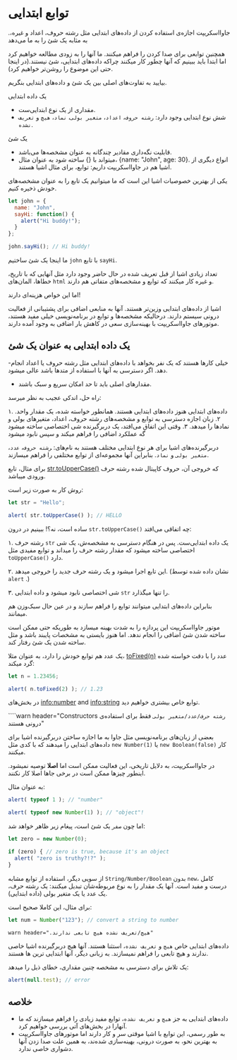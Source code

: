 # توابع ابتدایی

.جاوااسکریپت اجازه‌ی استفاده کردن از داده‌های ابتدایی مثل رشته حروف، اعداد و غیره، به مثابه یک شئ را به ما می‌دهد

همچنین توابعی برای صدا کردن را فراهم میکنند. ما آنها را به زودی مطالعه خواهیم کرد اما ابتدا باید ببینیم که آنها چطور کار میکنند چراکه داده‌های ابتدایی، شئ نیستند.(در اینجا حتی این موضوع را روشن‌تر خواهیم کرد).

بیایید به تفاوت‌های اصلی بین یک شئ و داده‌های ابتدایی بنگریم.

یک داده ابتدایی

- مقداری از یک نوع ابتدایی‌ست.
- شش نوع ابتدایی وجود دارد: `رشته حروف`، `اعداد`، `متغیر بولی`، `نماد`، `هیچ` و `تعریف نشده`.

یک شئ

- قابلیت نگه‌داری مقادیر چندگانه به عنوان مشخصه‌ها می‌باشد. 
- میتواند با {} ساخته شود به عنوان مثال، {name: "John", age: 30}. انواع دیگری از اشیا هم در جاوااسکریپت داریم: توابع، برای مثال اشیا هستند.

یکی از بهترین خصوصیات اشیا این است که ما میتوانیم یک تابع را به عنوان مشخصه‌های خودش ذخیره کنیم.

```js run
let john = {
  name: "John",
  sayHi: function() {
    alert("Hi buddy!");
  }
};

john.sayHi(); // Hi buddy!
```

ما اینجا یک شئ ساختیم `john` با تابع `sayHi`.

تعداد زیادی اشیا از قبل تعریف شده در حال حاضر وجود دارد مثل آنهایی که با تاریخ، خطاها، المان‌های `html` و غیره کار میکنند که توابع و مشخصه‌های متفاتی هم دارند.

اما این خواص هزینه‌ای دارند!

اشیا از داده‌های ابتدایی وزین‌تر هستند. آنها به منابعی اضافی برای پشتیبانی از فعالیت درونی سیستم دارند. درحالیکه مشخصه‌ها و توابع در برنامه‌نویسی خیلی مفید هستند، موتور‌های جاوااسکریپت با بهینه‌سازی سعی در کاهش بار اضافی به وجود آمده دارند.

## یک داده‌ ابتدایی به عنوان یک شئ

-خیلی کارها هستند که یک نفر بخواهد با داده‌های ابتدایی مثل رشته حروف یا اعداد انجام دهد. اگر دسترسی به آنها با استفاده از متدها باشد عالی میشود.
- مقدارهای اصلی باید تا حد امکان سریع و سبک باشند.

راه حل، اندکی عجیب به نظر میرسد:

۱. داده‌های ابتدایی هنوز داده‌های ابتدایی هستند. همانطور خواسته شده، یک مقدار واحد.
۲. زبان اجازه دسترسی به توابع و مشخصه‌های رشته حروف، اعداد، متغیرهای بولی و نمادها را میدهد.
۳. وقتی این اتفاق می‌افتد، یک دربرگیرنده شی اختصاصی ساخته میشود گه عملکرد اضافی را فراهم میکند و سپس نابود میشود

دربرگیرنده‌های اشیا برای هر نوع ابتدایی مختلف هستند به نام‌های: ‍`رشته حروف`،‍ `عدد`، `متغیر بولی` و `نماد`. بنابراین آنها مجموعه‌ای از توابع مختلفی را فراهم میسازند.

برای مثال، تابع [str.toUpperCase()](https://developer.mozilla.org/en/docs/Web/JavaScript/Reference/Global_Objects/String/toUpperCase) که خروجی آن، حروف کاپیتال شده رشته حرف ورودی میباشد.

روش کار به صورت زیر است:

```js run
let str = "Hello";

alert( str.toUpperCase() ); // HELLO
```

ساده است، نه؟! ببینیم در درون `str.toUpperCase()` چه اتفاقی می‌افتد:


۱. رشته حرف `str` یک داده ابتدایی‌ست. پس در هنگام دسترسی به مشخصه‌ش، یک شی اختصاصی ساخته میشود که مقدار رشته حرف را میداند و توابع مفیدی مثل `toUpperCase()` دارد.

۲. این تابع اجرا میشود و یک رشته حرف جدید را خروجی میدهد. (نشان داده شده توسط `alert` .)

۳. شی اختصاصی نابود میشود و داده ابتدایی `str` را تنها میگذارد.

بنابراین داده‌های ابتدایی میتوانند توابع را فراهم سازند و در عین حال سبک‌وزن هم میمانند.

موتور جاوااسکریپت این پردازه را به شدت بهینه میسازد به طوریکه حتی ممکن است ساخته شدن شئ اضافی را انجام ندهد. اما هنوز بایستی به مشخصات پایبند باشد و مثل ساخته شدن یک شئ رفتار کند.

یک عدد هم توابع خودش را دارد، به عنوان مثلا، [toFixed(n)](https://developer.mozilla.org/en-US/docs/Web/JavaScript/Reference/Global_Objects/Number/toFixed) عدد را با دقت خواسته شده گرد میکند:

```js run
let n = 1.23456;

alert( n.toFixed(2) ); // 1.23
```

در بخش‌های <info:number> and <info:string> توابع خاص بیشتری خواهیم دید.

````warn header="Constructors `رشته حرف/عدد/متغیر بولی` فقط برای استفاده‌ی درونی هستند"

بعضی از زبان‌های برنامه‌نویسی مثل جاوا به ما اجازه ساختن دربرگیرنده اشیا برای داده‌های ابتدایی را میدهند که با کدی مثل `new Number(1)` یا  `new Boolean(false)` کار میکنند.

در جاوااسکریپت، به دلایل تاریخی، این فعالیت ممکن است اما **اصلا** توصیه نمیشود. اینطور چیزها ممکن است در برخی جاها اصلا کار نکنند.

به عنوان مثال:

```js run
alert( typeof 1 ); // "number"

alert( typeof new Number(1) ); // "object"!
```

اما چون `صفر` یک شئ است، پیغام زیر ظاهر خواهد شد:

```js run
let zero = new Number(0);

if (zero) { // zero is true, because it's an object
  alert( "zero is truthy?!?" );
}
```

از سویی دیگر، استفاده از توابع مشابه `String/Number/Boolean` بدون `new`، کامل درست و مفید است. آنها یک مقدار را به نوع مربوطه‌شان تبدیل میکنند: یک رشته حرف، یک عدد یا یک متغیر بولی
(داده ابتدایی).
 
برای مثال، این کاملا صحیح است:

```js
let num = Number("123"); // convert a string to number
```


````warn header=".هیچ/تعریف نشده هیچ تابعی ندارند"````

داده‌های ابتدایی خاص `هیچ` و `تعریف نشده`، استثنا هستند. آنها هیچ دربرگیرنده اشیا خاصی ندارند و هیچ تابعی را فراهم نمیسازند. به زبانی دیگر، آنها ابتدایی ترین ها هستند.

یک تلاش برای دسترسی به مشخصه چنین مقداری، خطای ذیل را میدهد:

```js run
alert(null.test); // error
````

## خلاصه

- داده‌های ابتدایی به جز `هیچ` و  `تعریف نشده`، توابع مفید زیادی را فراهم میسازند که ما آنهارا در بخش‌های آتی بررسی خواهیم کرد.
- به طور رسمی، این توابع با اشیا موقتی سر و کار دارند اما موتورهای جاوااسکریپت به بهترین نحو، به صورت درونی، بهینه‌سازی شده‌ند، به همین علت صدا زدن آنها دشواری خاصی ندارد.

